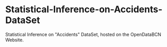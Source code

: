 # Statistical-Inference-on-Accidents-DataSet
Statistical Inference on "Accidents" DataSet, hosted on the OpenDataBCN Website.
